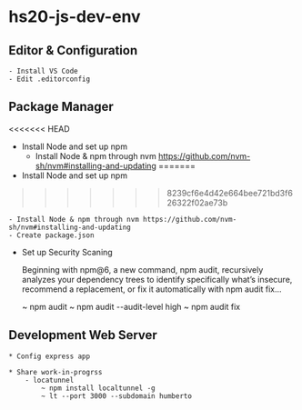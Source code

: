 # hs20-js-dev-env

## Editor & Configuration

    - Install VS Code
    - Edit .editorconfig

## Package Manager

<<<<<<< HEAD
* Install Node and set up npm 
    - Install Node & npm through nvm https://github.com/nvm-sh/nvm#installing-and-updating
=======
* Install Node and set up npm
>>>>>>> 8239cf6e4d42e664bee721bd3f626322f02ae73b

    - Install Node & npm through nvm https://github.com/nvm-sh/nvm#installing-and-updating
    - Create package.json

* Set up Security Scaning

    Beginning with npm@6, a new command, npm audit, recursively analyzes your dependency trees to identify specifically what’s insecure, recommend a replacement, or fix it automatically with npm audit fix...

    ~ npm audit
    ~ npm audit --audit-level high
    ~ npm audit fix

## Development Web Server

    * Config express app
    
    * Share work-in-progrss
        - locatunnel
            ~ npm install localtunnel -g
            ~ lt --port 3000 --subdomain humberto
